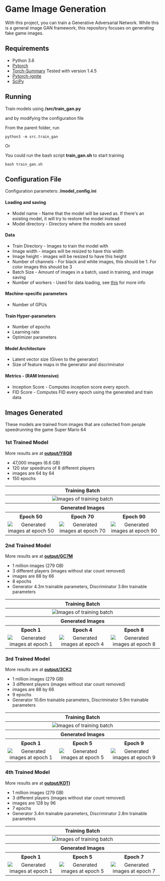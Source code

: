 # Game Image Generation
With this project, you can train a Generative Adversarial Network.  While this is a general image GAN framework, this repository focuses on generating fake game images.

## Requirements
- Python 3.6
- [Pytorch](https://github.com/pytorch/pytorch)
- [Torch-Summary](https://pypi.org/project/torch-summary/) Tested with version 1.4.5
- [Pytorch-ignite](https://pytorch.org/ignite/index.html)
- [SciPy](https://scipy.org/install/)
## Running

Train models using **/src/train_gan.py**

and by modifying the configuration file

From the parent folder, run
```
python3 -m src.train_gan
```

Or

You could run the bash script **train_gan.sh** to start training
```
bash train_gan.sh
```

## Configuration File

Configuration parameters: **/model_config.ini**

#### Loading and saving
- Model name - Name that the model will be saved as.  If there's an existing model, it will try to restore the model instead
- Model directory - Directory where the models are saved

#### Data
- Train Directory - Images to train the model with
- Image width - images will be resized to have this width
- Image height - images will be resized to have this height
- Number of channels - For black and white images, this should be 1.  For color images this should be 3
- Batch Size - Amount of images in a batch, used in training, and image saving 
- Number of workers - Used for data loading, see [this](https://discuss.pytorch.org/t/guidelines-for-assigning-num-workers-to-dataloader/813) for more info
#### Machine-specific parameters

- Number of GPUs

#### Train Hyper-parameters

- Number of epochs
- Learning rate
- Optimizer parameters

#### Model Architecture
- Latent vector size (Given to the generator)
- Size of feature maps in the generator and discriminator
#### Metrics - (RAM Intensive)
- Inception Score - Computes inception score every epoch.
- FID Score - Computes FID every epoch using the generated and train data

## Images Generated

These models are trained from images that are collected from people speedrunning the game Super Mario 64


### 1st Trained Model

More results are at [**output/Y8Q8**](output/Y8Q8)


- 47,000 images (6.6 GB)
- 120 star speedruns of 8 different players
- images are 64 by 64
- 150 epochs

<table>
  <thead><th colspan="3">Training Batch</th></thead>
  <td colspan="3" align="center"><img src="output/Y8Q8/images/training_batch.png" alt="Images of training batch"></td>
  <thead> <th colspan="3"> Generated Images </th> </thead>
  <tr>
      <th>Epoch 50</th>
      <th>Epoch 70</th>
      <th>Epoch 90</th>
  </tr>
  <tr>
      <td align="center"> <img src="output/Y8Q8/images/fake_images_epoch_50.png" alt="Generated images at epoch 50"> </td>
      <td align="center"> <img src="output/Y8Q8/images/fake_images_epoch_70.png" alt="Generated images at epoch 70"> </td>
      <td align="center"> <img src="output/Y8Q8/images/fake_images_epoch_90.png" alt="Generated images at epoch 90"> </td>
  </tr>
</table>

### 2nd Trained Model

More results are at [**output/GC7M**](output/GC7M)


- 1 million images (279 GB)
- 3 different players (images without star count removed)
- images are 88 by 66
- 8 epochs
- Generator 4.3m trainable parameters, Discriminator 3.8m trainable parameters


<table>
  <thead><th colspan="3">Training Batch</th></thead>
  <td colspan="3" align="center"> <img src="output/GC7M/images/train_batch.png" alt="Images of training batch"> </td>
  <thead> <th colspan="3"> Generated Images </th> </thead>
  <tr>
    <th>Epoch 1</th>
    <th>Epoch 4</th>
    <th>Epoch 8</th>
  </tr>
  <tr>
    <td align="center"> <img src="output/GC7M/images/fake_epoch_0.png" alt="Generated images at epoch 1"> </td>
    <td align="center"> <img src="output/GC7M/images/fake_epoch_3.png" alt="Generated images at epoch 4"> </td>
    <td align="center"> <img src="output/GC7M/images/fake_epoch_7.png" alt="Generated images at epoch 8"> </td>
  </tr>
</table>

### 3rd Trained Model

More results are at [**output/3CK2**](output/3CK2)

- 1 million images (279 GB)
- 3 different players (images without star count removed)
- images are 88 by 66
- 9 epochs
- Generator 10.6m trainable parameters, Discriminator 5.9m trainable parameters

<table>
  <thead><th colspan="3">Training Batch</th></thead>
  <td colspan="3" align="center"> <img src="output/3CK2/images/train_batch.png" alt="Images of training batch"> </td>
  <thead> <th colspan="3"> Generated Images </th> </thead>
  <tr>
    <th>Epoch 1</th>
    <th>Epoch 5</th>
    <th>Epoch 9</th>
  </tr>
  <tr>
    <td align="center"> <img src="output/3CK2/images/fake_epoch_0.png" alt="Generated images at epoch 1"> </td>
    <td align="center"> <img src="output/3CK2/images/fake_epoch_4.png" alt="Generated images at epoch 5"> </td>
    <td align="center"> <img src="output/3CK2/images/fake_epoch_8.png" alt="Generated images at epoch 9"> </td>
  </tr>
</table>

### 4th Trained Model

More results are at [**output/KDTI**](output/KDTI)

- 1 million images (279 GB)
- 3 different players (images without star count removed)
- images are 128 by 96
- 7 epochs
- Generator 3.4m trainable parameters, Discriminator 2.8m trainable parameters

<table>
  <thead><th colspan="3">Training Batch</th></thead>
  <td colspan="3" align="center"> <img src="output/KDTI/images/train_batch.png" alt="Images of training batch"> </td>
  <thead> <th colspan="3"> Generated Images </th> </thead>
  <tr>
    <th>Epoch 1</th>
    <th>Epoch 5</th>
    <th>Epoch 7</th>
  </tr>
  <tr>
    <td align="center"> <img src="output/KDTI/images/fake_epoch_1.png" alt="Generated images at epoch 1"> </td>
    <td align="center"> <img src="output/KDTI/images/fake_epoch_5.png" alt="Generated images at epoch 5"> </td>
    <td align="center"> <img src="output/KDTI/images/fake_epoch_7.png" alt="Generated images at epoch 7"> </td>
  </tr>
</table>


